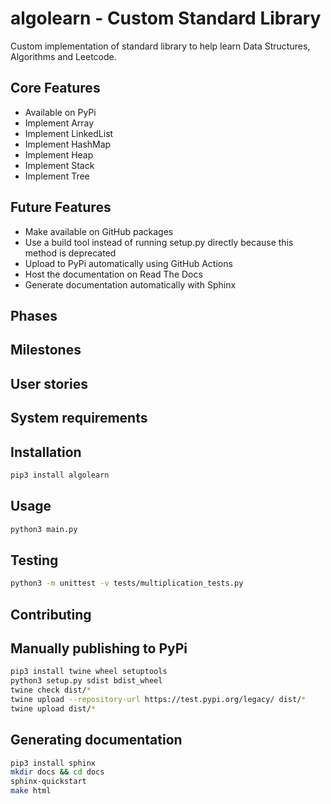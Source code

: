 # algolearn - Custom Standard Library

Custom implementation of standard library to help learn Data Structures, Algorithms and Leetcode.

## Core Features

- Available on PyPi
- Implement Array
- Implement LinkedList
- Implement HashMap
- Implement Heap
- Implement Stack
- Implement Tree

## Future Features

- Make available on GitHub packages
- Use a build tool instead of running setup.py directly because this method is deprecated
- Upload to PyPi automatically using GitHub Actions
- Host the documentation on Read The Docs
- Generate documentation automatically with Sphinx

## Phases

## Milestones

## User stories

## System requirements

## Installation

```bash
pip3 install algolearn
```

## Usage

```bash
python3 main.py
```

## Testing

```bash
python3 -m unittest -v tests/multiplication_tests.py
```

## Contributing

## Manually publishing to PyPi

```bash
pip3 install twine wheel setuptools
python3 setup.py sdist bdist_wheel
twine check dist/*
twine upload --repository-url https://test.pypi.org/legacy/ dist/*
twine upload dist/*
```

## Generating documentation

```bash
pip3 install sphinx
mkdir docs && cd docs
sphinx-quickstart
make html
```
